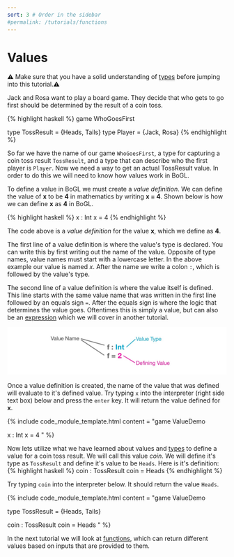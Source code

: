 ```yaml
---
sort: 3 # Order in the sidebar
#permalink: /tutorials/functions
---
```

 
# Values

:warning: Make sure that you have a solid understanding of [types](./types) before jumping into this tutorial.:warning:

Jack and Rosa want to play a board game. They decide that who gets to go first should be determined by the result of a coin toss.

{% highlight haskell %}
game WhoGoesFirst

type TossResult = {Heads, Tails}
type Player = {Jack, Rosa}
{% endhighlight %}

So far we have the name of our game `WhoGoesFirst`, a type for capturing a coin toss result `TossResult`, and a type that can describe who the first player is `Player`. Now we need a way to get an actual TossResult value. In order to do this we will need to know how values work in BoGL.

To define a value in BoGL we must create a *value definition*. We can define the value of **x** to be **4** in mathematics by writing **x = 4**. Shown below is how we can define **x** as **4** in BoGL.

{% highlight haskell %}
x : Int
x = 4
{% endhighlight %}

The code above is a *value definition* for the value **x**, which we define as **4**.

The first line of a value definition is where the value's type is declared. You can write this by first writing out the name of the value. Opposite of type names, value names must start with a lowercase letter. In the above example our value is named _x_. After the name we write a colon `:`, which is followed by the value's type.

The second line of a value definition is where the value itself is defined. This line starts with the same value name that was written in the first line followed by an equals sign `=`. After the equals sign is where the logic that determines the value goes. Oftentimes this is simply a value, but can also be an [expression](./expressions) which we will cover in another tutorial.

![Anatomy of a value definition](../imgs/values-value-definition-anatomy.jpg)

Once a value definition is created, the name of the value that was defined will evaluate to it's defined value. Try typing `x` into the interpreter (right side text box) below and press the `enter` key. It will return the value defined for **x**. 

{% include code_module_template.html 
content = "game ValueDemo

x : Int 
x = 4
"
%}

Now lets utilize what we have learned about values and [types](./types) to define a value for a coin toss result.
We will call this value _coin_. We will define it's type as `TossResult` and define it's value to be `Heads`. Here is it's definition:
{% highlight haskell %}
coin : TossResult 
coin = Heads
{% endhighlight %}

Try typing `coin` into the interpreter below. It should return the value `Heads`.

{% include code_module_template.html 
content = "game ValueDemo

type TossResult = {Heads, Tails}

coin : TossResult 
coin = Heads
"
%}

In the next tutorial we will look at [functions](./functions), which can return different values based on inputs that are provided to them.
